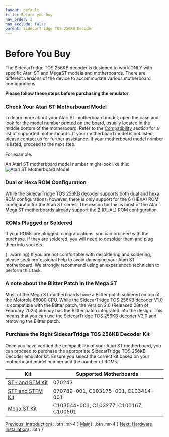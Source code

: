 ```yaml
---
layout: default
title: Before you buy
nav_order: 2
nav_exclude: false
parent: SidecarTridge TOS 256KB Decoder
---
```


# Before You Buy

The SidecarTridge TOS 256KB decoder is designed to work ONLY with specific Atari ST and MegaST models and motherboards. There are different versions of the device to accommodate various motherboard configurations. 

**Please follow these steps before purchasing the emulator**:

### Check Your Atari ST Motherboard Model

To learn more about your Atari ST motherboard model, open the case and look for the model number printed on the board, usually located in the middle bottom of the motherboard. Refer to the [Compatibility](/sidecartridge-tos-256kb-decoder/compatibility/) section for a list of supported motherboards. If your motherboard model is not listed, please contact us for further assistance. If your motherboard model number is listed, proceed to the next step.

For example:

An Atari ST motherboard model number might look like this:
![Atari ST Motherboard Model](/sidecartridge-tos-256kb-decoder/assets/images/sidecartridge-st2-motherboard.png)

### Dual or Hexa ROM Configuration

While the SidecarTridge TOS 256KB decoder supports both dual and hexa ROM configurations, however, there is only support for the 6 (HEXA) ROM configuratio for the Atari ST series. The reason for this is most of the Atari Mega ST motherboards already support the 2 (DUAL) ROM configuration.

### ROMs Plugged or Soldered

If your ROMs are plugged, congratulations, you can proceed with the purchase. If they are soldered, you will need to desolder them and plug them into sockets. 

{: .warning}
If you are not comfortable with desoldering and soldering, please seek professional help to avoid damaging your Atari ST motherboard. We strongly recommend using an experienced technician to perform this task.

###  A note about the Blitter Patch in the Mega ST

Most of the Mega ST motherboards have a Blitter patch soldered on top of the Motorola 68000 CPU. While the SidecarTridge TOS 256KB decoder V1.0 is compatible with the Blitter patch, the version 2.0 (Released 28th of February 2025) already has the Blitter patch integrated into the design. This means that you can use the SidecarTridge TOS 256KB decoder V2.0 and removing the Blitter patch.

### Purchase the Right SidecarTridge TOS 256KB Decoder Kit

Once you have verified the compatibility of your Atari ST motherboard, you can proceed to purchase the appropriate SidecarTridge TOS 256KB Decoder emulator kit. Ensure you select the correct kit based on your motherboard model number and the number of ROMs.


| Kit | Supported Motherboards           |
|--------------------------------|----------------------------------|
| [ST+ and STM Kit](https://store.sidecartridge.com/products/256kb-decoder-tos-emulator-for-atari-st-megast?variant=50843744108877)           | 070243 |
| [STF and STFM Kit](https://store.sidecartridge.com/products/256kb-decoder-tos-emulator-for-atari-st-megast?variant=50500433379661)           | 070789-001, C103175-001, C103414-001 |
| [Mega ST Kit](https://store.sidecartridge.com/products/256kb-decoder-tos-emulator-for-atari-st-megast?variant=50500433412429)               | C103544-001, C103277, C100167, C100501 |

[Previous: Introduction](/sidecartridge-tos-256kb-decoder/introduction/){: .btn .mr-4 }
[Main](/sidecartridge-tos-256kb-decoder/){: .btn .mr-4 }
[Next: Hardware Installation](/sidecartridge-tos-256kb-decoder/hardware-installation/){: .btn }
